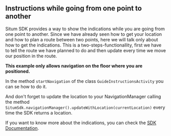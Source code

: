 ## <a name="guideinstructions"></a> Instructions while going from one point to another
Situm SDK provides a way to show the indications while you are going from one point to another. Since we have already seen how to get your location and how to plan a route between two points, here we will talk only about how to get the indications. This is a two-steps-functionallity, first we have to tell the route we have planned to do and then update every time we move our position in the route.

**This example only allows navigation on the floor where you are positioned.**

In the method `startNavigation` of the class `GuideInstructionsActivity` you can se how to do it.

And don't forget to update the location to your NavigationManager calling the method `SitumSdk.navigationManager().updateWithLocation(currentLocation)` every time the SDK returns a location.

If you want to know more about the indications, you can check the [SDK Documentation](http://developers.situm.es/sdk_documentation/android/javadoc/latest).

